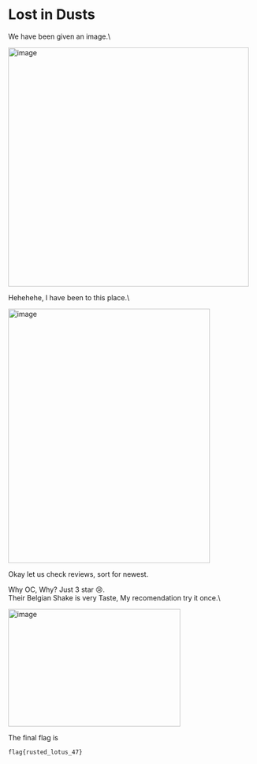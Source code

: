 # Lost in Dusts

We have been given an image.\

<img width="488" height="484" alt="image" src="https://github.com/user-attachments/assets/eeba3463-11dd-4a8e-b2bb-f7d619ba2760" />

Hehehehe, I have been to this place.\


<img width="409" height="515" alt="image" src="https://github.com/user-attachments/assets/4ac5f870-3959-47ae-bb93-058a7405da15" />


Okay let us check reviews, sort for newest. 

Why OC, Why? Just 3 star 😢.\
Their Belgian Shake is very Taste, My recomendation try it once.\

<img width="349" height="238" alt="image" src="https://github.com/user-attachments/assets/2360129d-1071-41dd-bd65-a09efefa166d" />

The final flag is 
```bash
flag{rusted_lotus_47}
```

